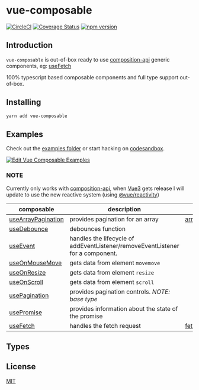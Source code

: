 # vue-composable

[![CircleCI](https://circleci.com/gh/pikax/vue-composable.svg?style=svg)](https://circleci.com/gh/pikax/vue-composable)
[![Coverage Status](https://coveralls.io/repos/github/pikax/vue-composable/badge.svg?branch=master)](https://coveralls.io/github/pikax/vue-composable?branch=master)
[![npm version](https://badge.fury.io/js/vue-composable.svg)](https://badge.fury.io/js/vue-composable)


## Introduction

`vue-composable` is out-of-box ready to use [composition-api](https://github.com/vuejs/composition-api) generic components, eg: [useFetch](examples/fetch.html)

100% typescript based composable components and full type support out-of-box.


## Installing

```bash
yarn add vue-composable
```

## Examples

Check out the [examples folder](examples) or start hacking on [codesandbox](https://codesandbox.io/s/vue-composable-examples-yuusf).

[![Edit Vue Composable Examples](https://codesandbox.io/static/img/play-codesandbox.svg)](https://codesandbox.io/s/vue-template-yuusf?fontsize=14)


### NOTE 
Currently only works with [composition-api](https://github.com/vuejs/composition-api), when [Vue3](https://github.com/vuejs/vue-next) gets release I will update to use the new reactive system (using [@vue/reactivity](https://github.com/vuejs/vue-next/tree/master/packages/reactivity))


| composable | description | example | extra |
|---|---|---|---|
| [useArrayPagination](src/arrayPagination.ts) | provides pagination for an array | [arrayPagination.html](examples/arrayPagination.html) |  |
| [useDebounce](src/debounce.ts) | debounces function |  |  |
| [useEvent](src/event.ts) | handles the lifecycle of addEventListener/removeEventListener for a component. |  |  |
| [useOnMouseMove](src/onMouseMove.ts) | gets data from element `movemove` |  |  |
| [useOnResize](src/onResize.ts) | gets data from element `resize` |  |  |
| [useOnScroll](src/onScroll.ts) | gets data from element `scroll` |  |  |
| [usePagination](src/pagination.ts) | provides pagination controls. *NOTE: base type*  |  |  |
| [usePromise](src/promise.ts) | provides information about the state of the promise |  |  |
| [useFetch](src/fetch.ts) | handles the fetch request | [fetch.html](examples/fetch.html) |  |


## Types




##  License

[MIT](http://opensource.org/licenses/MIT)
